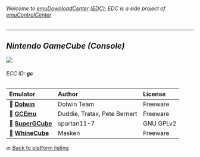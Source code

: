 ###### Welcome to [emuDownloadCenter (EDC)](https://github.com/PhoenixInteractiveNL/emuDownloadCenter/wiki/), EDC is a side project of [emuControlCenter](https://github.com/PhoenixInteractiveNL/emuControlCenter/wiki/)
***
## _Nintendo GameCube (Console)_
![](https://raw.githubusercontent.com/wiki/PhoenixInteractiveNL/emuDownloadCenter/images_platform/ecc_gc_teaser.png)
###### ECC ID: **gc**

| Emulator   | Author      | License     |
|:-----------|:------------|:------------|
| :file_folder: [**Dolwin**](https://github.com/PhoenixInteractiveNL/emuDownloadCenter/wiki/Emulator-dolwin#menu) | Dolwin Team | Freeware |
| :file_folder: [**GCEmu**](https://github.com/PhoenixInteractiveNL/emuDownloadCenter/wiki/Emulator-gcemu#menu) | Duddie, Tratax, Pete Bernert | Freeware |
| :file_folder: [**SuperGCube**](https://github.com/PhoenixInteractiveNL/emuDownloadCenter/wiki/Emulator-supergcube#menu) | spartan11-7 | GNU GPLv2 |
| :file_folder: [**WhineCube**](https://github.com/PhoenixInteractiveNL/emuDownloadCenter/wiki/Emulator-whinecube#menu) | Masken | Freeware |

:back: [Back to platform listing](https://github.com/PhoenixInteractiveNL/emuDownloadCenter/wiki/EDC-Platform-List)

